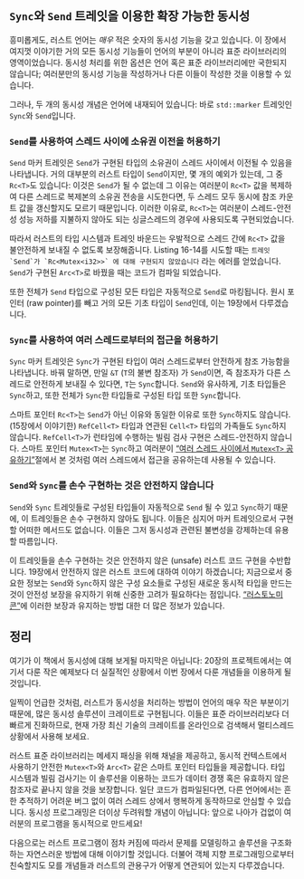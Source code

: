 ## `Sync`와 `Send` 트레잇을 이용한 확장 가능한 동시성

흥미롭게도, 러스트 언어는 *매우* 적은 숫자의 동시성 기능을 갖고 있습니다.
이 장에서 여지껏 이야기한 거의 모든 동시성 기능들이 언어의 부분이 아니라
표준 라이브러리의 영역이었습니다. 동시성 처리를 위한 옵션은 언어 혹은
표준 라이브러리에만 국한되지 않습니다; 여러분만의 동시성 기능을 작성하거나
다른 이들이 작성한 것을 이용할 수 있습니다.

그러나, 두 개의 동시성 개념은 언어에 내재되어 있습니다: 바로 `std::marker`
트레잇인 `Sync`와 `Send`입니다.

### `Send`를 사용하여 스레드 사이에 소유권 이전을 허용하기

`Send` 마커 트레잇은 `Send`가 구현된 타입의 소유권이 스레드 사이에서
이전될 수 있음을 나타냅니다. 거의 대부분의 러스트 타입이 `Send`이지만,
몇 개의 예외가 있는데, 그 중 `Rc<T>`도 있습니다: 이것은 `Send`가 될 수
없는데 그 이유는 여러분이 `Rc<T>` 값을 복제하여 다른 스레드로 복제본의
소유권 전송을 시도한다면, 두 스레드 모두 동시에 참조 카운트 값을 갱신할지도
모르기 때문입니다. 이러한 이유로, `Rc<T>`는 여러분이 스레드-안전성 성능
저하를 지불하지 않아도 되는 싱글스레드의 경우에 사용되도록
구현되었습니다.

따라서 러스트의 타입 시스템과 트레잇 바운드는 우발적으로 스레드 간에
`Rc<T>` 값을 불안전하게 보내질 수 없도록 보장해줍니다. Listing 16-14를
시도할 때는 `` 트레잇 `Send`가 `Rc<Mutex<i32>>` 에 대해 구현되지 않았습니다 ``
라는 에러를 얻었습니다. `Send`가 구현된 `Arc<T>`로 바꿨을 때는 코드가 컴파일
되었습니다.

또한 전체가 `Send` 타입으로 구성된 모든 타입은 자동적으로 `Send`로 마킹됩니다.
원시 포인터 (raw pointer)를 빼고 거의 모든 기초 타입이 `Send`인데, 이는
19장에서 다루겠습니다.

### `Sync`를 사용하여 여러 스레드로부터의 접근을 허용하기 

`Sync` 마커 트레잇은 `Sync`가 구현된 타입이 여러 스레드로부터 안전하게 참조
가능함을 나타냅니다. 바꿔 말하면, 만일 `&T` (`T`의 불변 참조자) 가 `Send`이면,
즉 참조자가 다른 스레드로 안전하게 보내질 수 있다면, `T`는 `Sync`합니다.
`Send`와 유사하게, 기초 타입들은 `Sync`하고, 또한 전체가 `Sync`한 타입들로
구성된 타입 또한 `Sync`합니다.

스마트 포인터 `Rc<T>`는 `Send`가 아닌 이유와 동일한 이유로 또한
`Sync`하지도 않습니다. (15장에서 이야기한) `RefCell<T>` 타입과
연관된 `Cell<T>` 타입의 가족들도 `Sync`하지 않습니다.
`RefCell<T>`가 런타임에 수행하는 빌림 검사 구현은 스레드-안전하지
않습니다. 스마트 포인터 `Mutex<T>`는 `Sync`하고 여러분이 [“여러 스레드 사이에서
`Mutex<T>` 공유하기”][sharing-a-mutext-between-multiple-threads]<!-- ignore -->절에서
본 것처럼 여러 스레드에서 접근을 공유하는데 사용될 수 있습니다.

### `Send`와 `Sync`를 손수 구현하는 것은 안전하지 않습니다

`Send`와 `Sync` 트레잇들로 구성된 타입들이 자동적으로 `Send` 될 수 있고
`Sync`하기 때문에, 이 트레잇들은 손수 구현하지 않아도 됩니다. 이들은 심지어
마커 트레잇으로서 구현할 어떠한 메서드도 없습니다. 이들은 그저 동시성과
관련된 불변성을 강제하는데 유용할 따름입니다.

이 트레잇들을 손수 구현하는 것은 안전하지 않은 (unsafe) 러스트 코드 구현을
수반합니다. 19장에서 안전하지 않은 러스트 코드에 대하여 이야기 하겠습니다;
지금으로서 중요한 정보는 `Send`와 `Sync`하지 않은 구성 요소들로 구성된 새로운
동시적 타입을 만드는 것이 안전성 보장을 유지하기 위해 신중한 고려가 필요하다는
점입니다. [“러스토노미콘”][nomicon]에 이러한 보장과 유지하는 방법 대한 더 많은
정보가 있습니다.

## 정리

여기가 이 책에서 동시성에 대해 보게될 마지막은 아닙니다: 20장의 프로젝트에서는
여기서 다룬 작은 예제보다 더 실질적인 상황에서 이번 장에서 다룬 개념들을
이용하게 될 것입니다.

일찍이 언급한 것처럼, 러스트가 동시성을 처리하는 방법이 언어의 매우
작은 부분이기 때문에, 많은 동시성 솔루션이 크레이트로 구현됩니다.
이들은 표준 라이브러리보다 더 빠르게 진화하므로, 현재 가장 최신
기술의 크레이트를 온라인으로 검색해서 멀티스레드 상황에서 사용해
보세요.

러스트 표준 라이브러리는 메세지 패싱을 위해 채널을 제공하고, 동시적
컨텍스트에서 사용하기 안전한 `Mutex<T>`와 `Arc<T>` 같은 스마트 포인터
타입들을 제공합니다. 타입 시스템과 빌림 검사기는 이 솔루션을 이용하는
코드가 데이터 경쟁 혹은 유효하지 않은 참조자로 끝나지 않을 것을 보장합니다.
일단 코드가 컴파일된다면, 다른 언어에서는 흔한 추적하기 어려운 버그 없이
여러 스레드 상에서 행복하게 동작하므로 안심할 수 있습니다.
동시성 프로그래밍은 더이상 두려워할 개념이 아닙니다: 앞으로 나아가
겁없이 여러분의 프로그램을 동시적으로 만드세요!

다음으로는 러스트 프로그램이 점차 커짐에 따라서 문제를 모델링하고 솔루션을
구조화하는 자연스러운 방법에 대해 이야기할 것입니다. 더불어 객체 지향 프로그래밍으로부터
친숙할지도 모를 개념들과 러스트의 관용구가 어떻게 연관되어 있는지 다루겠습니다.

[sharing-a-mutext-between-multiple-threads]:
ch16-03-shared-state.html#sharing-a-mutext-between-multiple-threads
[nomicon]: ../nomicon/index.html
